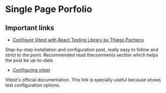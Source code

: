 # Single Page Porfolio

## Important links

- [Configure Vitest with React Testing Library by Thiago Pacheco](https://dev.to/pacheco/configure-vitest-with-react-testing-library-5cbb)

Step-by-step installation and configuration post, really easy to follow and strict to the point. Recommended read thecomments section which helps the post be up-to-date.

- [Configuring vitest](https://vitest.dev/config/#configuring-vitest)

Vitest's official documentation. This link is specially useful because shows test configuration options.
